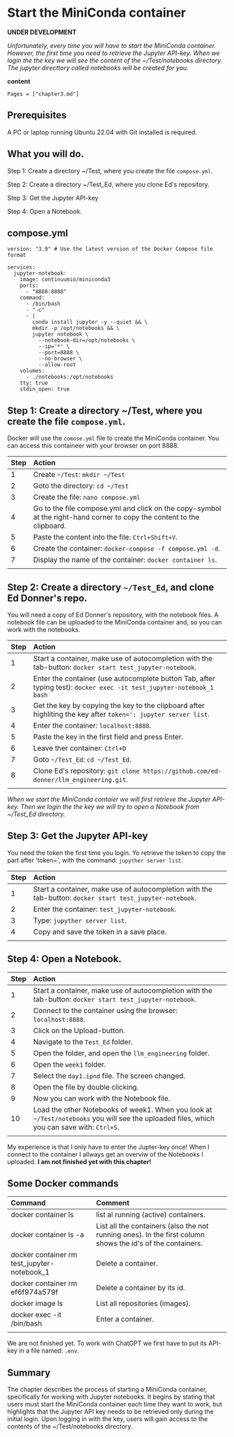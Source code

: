 # Start the MiniConda container

**UNDER DEVELOPMENT**

*Unfortunately, every time you will have to start the MiniConda container. However, the first time you need to retrieve the Jupyter API-key. When we login the the key we will see the content of the ~/Test/notebooks directory. The jupyter directtory called notebooks will be created for you.*

**content**

```@contents
Pages = ["chapter3.md"]
```

## Prerequisites

A PC or laptop running Ubuntu 22.04 with Git installed is required.

## What you will do.

Step 1: Create a directory ~/Test, where you create the file `compose.yml`.

Step 2: Create a directory ~/Test_Ed, where you clone Ed's repository.

Step 3: Get the Jupyter API-key

Step 4: Open a Notebook.

## compose.yml

```
version: "3.9" # Use the latest version of the Docker Compose file format

services:
  jupyter-notebook:
    image: continuumio/miniconda3
    ports:
      - "8888:8888"
    command: 
      - /bin/bash
      - "-c"
      - |
        conda install jupyter -y --quiet && \
        mkdir -p /opt/notebooks && \
        jupyter notebook \
          --notebook-dir=/opt/notebooks \
          --ip='*' \
          --port=8888 \
          --no-browser \
          --allow-root
    volumes:
      - ./notebooks:/opt/notebooks 
    tty: true
    stdin_open: true
```

## Step 1: Create a directory ~/Test, where you create the file `compose.yml`.

Docker will use the `comose.yml` file to create the MiniConda container. You can access this containeer with your browser on port 8888.

|Step        | Action      |
|:---------- | :---------- |
| 1 | Create `~/Test`: `mkdir ~/Test` |
| 2 | Goto the directory: `cd ~/Test` |
| 3 | Create the file: `nano compose.yml` |
| 4 | Go to the file compose.yml and click on the copy-symbol at the right-hand corner to copy the content to the clipboard. | 
| 5 | Paste the content into the file: `Ctrl+Shift+V`. |
| 6 | Create the container: `docker-compose -f compose.yml -d`. |
| 7 | Display the name of the container: `docker container ls`. |
||

## Step 2: Create a directory `~/Test_Ed`, and clone Ed Donner's repo.

You will need a copy of Ed Donner's repository, with the notebook files. A notebook file can be uploaded to the MiniConda container and, so you can work with the notebooks.

|Step        | Action      |
|:---------- | :---------- |
| 1 | Start a container, make use of autocompletion with the tab-button: `docker start test_jupyter-notebook`. |
| 2 | Enter the container (use autocomplete button Tab, after typing test): `docker exec -it test_jupyter-notebook_1 bash` |
| 3 | Get the key by copying the key to the clipboard after highliting the key after `token=': jupyter server list`. |
| 4 | Enter the container: `localhost:8888`. |
| 5 | Paste the key in the first field and press Enter. |
| 6 | Leave ther container: `Ctrl+D` |
| 7 | Goto `~/Test_Ed`: `cd ~/Test_Ed`. |
| 8 | Clone Ed's repository: `git clone https://github.com/ed-donner/llm_engineering.git`. |
||

*When we start the MiniConda contaier we will first retrieve the Jupyter API-key. Then we login the the key we will try to open a Notebook from ~/Test_Ed directory.*

## Step 3: Get the Jupyter API-key

You need the token the first time you login. Yo retrieve the token to copy the part after 'token=', with the command: `jupyther server list`.

|Step        | Action      |
|:---------- | :---------- |
| 1 | Start a container, make use of autocompletion with the tab-button: `docker start test_jupyter-notebook`. |
| 2 | Enter the container: `test_jupyter-notebook`. |
| 3 | Type: `jupyther server list`. |
| 4 | Copy and save the token in a save place. |
||

## Step 4: Open a Notebook.

|Step        | Action      |
|:---------- | :---------- |
| 1 | Start a container, make use of autocompletion with the tab-button: `docker start test_jupyter-notebook`. |
| 2 | Connect to the container using the browser: `localhost:8888`. |
| 3 | Click on the Upload-button. |
| 4 | Navigate to the `Test_Ed` folder. |
| 5 | Open the folder, and open the `llm_engineering` folder. |
| 6 | Open the `week1` folder. |
| 7 | Select the `day1.ipnd` file. The screen changed. |
| 8 | Open the file by double clicking. |
| 9 | Now you can work with the Notebook file. |
| 10 | Load the other Notebooks of week1. When you look at `~/Test/notebooks` you will see the uploaded files, which you can save with: `Ctrl+S`. |
||

My experience is that I only have to enter the Jupter-key once! When I connect to the container I allways get an overviw of the Notebooks I uploaded. **I am not finished yet with this chapter!**

## Some Docker commands
| Command      | Comment |
| :---------- |  :---------- |
| docker container ls | list al running (active) containers. |
| docker container ls -a | List all the containers (also the not running ones). In the first column shows the id's of the containers. |
| docker container rm test_jupyter-notebook_1 | Delete a container. |
| docker container rm ef6f974a579f | Delete a container by its id. |
| docker image ls | List all repositories (images). |
| docker exec -it <container name or id> /bin/bash | Enter a container. |
||

We are not finished yet. To work with ChatGPT we first have to put its API-key in a file named: `.env`.

## Summary

The chapter describes the process of starting a MiniConda container, specifically for working with Jupyter notebooks. It begins by stating that users must start the MiniConda container each time they want to work, but highlights that the Jupyter API key needs to be retrieved only during the initial login. Upon logging in with the key, users will gain access to the contents of the ~/Test/notebooks directory.